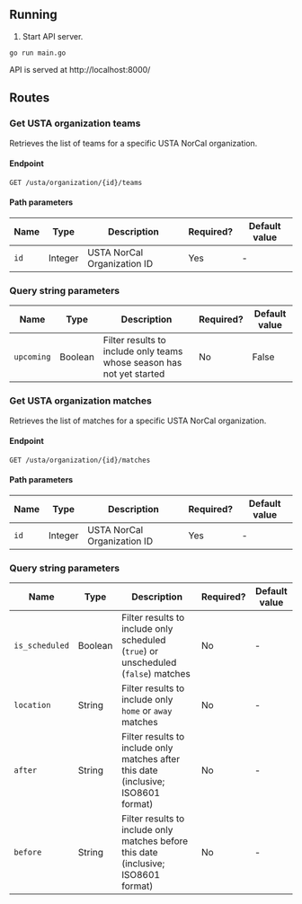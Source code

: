 ## Running

1. Start API server.
```
go run main.go
```

API is served at http://localhost:8000/

## Routes

### Get USTA organization teams
Retrieves the list of teams for a specific USTA NorCal organization.

#### Endpoint
```
GET /usta/organization/{id}/teams
```

#### Path parameters
| Name | Type    | Description                 | Required? | Default value |
|------|---------|-----------------------------|-----------|---------------|
| `id` | Integer | USTA NorCal Organization ID | Yes       | -             |

### Query string parameters
| Name       | Type    | Description                                                                         | Required? | Default value |
|------------|---------|-------------------------------------------------------------------------------------|-----------|---------------|
| `upcoming` | Boolean | Filter results to include only teams whose season has not yet started               | No        | False         |


### Get USTA organization matches
Retrieves the list of matches for a specific USTA NorCal organization.

#### Endpoint
```
GET /usta/organization/{id}/matches
```

#### Path parameters
| Name | Type    | Description                 | Required? | Default value |
|------|---------|-----------------------------|-----------|---------------|
| `id` | Integer | USTA NorCal Organization ID | Yes       | -             |

### Query string parameters
| Name           | Type    | Description                                                                         | Required? | Default value |
|----------------|---------|-------------------------------------------------------------------------------------|-----------|---------------|
| `is_scheduled` | Boolean | Filter results to include only scheduled (`true`) or unscheduled (`false`) matches  | No        | -             |
| `location`     | String  | Filter results to include only `home` or `away` matches                             | No        | -             |
| `after`        | String  | Filter results to include only matches after this date (inclusive; ISO8601 format)  | No        | -             |
| `before`       | String  | Filter results to include only matches before this date (inclusive; ISO8601 format) | No        | -             |
